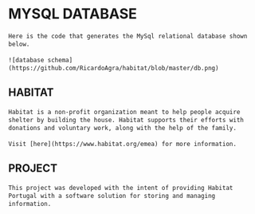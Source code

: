 # MYSQL DATABASE

    Here is the code that generates the MySql relational database shown below.

    ![database schema](https://github.com/RicardoAgra/habitat/blob/master/db.png)

## HABITAT

    Habitat is a non-profit organization meant to help people acquire shelter by building the house. Habitat supports their efforts with donations and voluntary work, along with the help of the family.

    Visit [here](https://www.habitat.org/emea) for more information.

## PROJECT

    This project was developed with the intent of providing Habitat Portugal with a software solution for storing and managing information.
